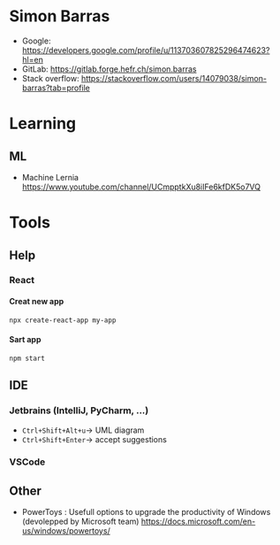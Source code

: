 # Simon Barras
 - Google: https://developers.google.com/profile/u/113703607825296474623?hl=en
 - GitLab: https://gitlab.forge.hefr.ch/simon.barras
 - Stack overflow: https://stackoverflow.com/users/14079038/simon-barras?tab=profile
# Learning
## ML
- Machine Lernia https://www.youtube.com/channel/UCmpptkXu8iIFe6kfDK5o7VQ
# Tools
## Help
### React
#### Creat new app
 `npx create-react-app my-app`
#### Sart app
`npm start`
## IDE
### Jetbrains (IntelliJ, PyCharm, ...)
 - `Ctrl+Shift+Alt+u`-> UML diagram
 - `Ctrl+Shift+Enter`-> accept suggestions
### VSCode
## Other
  - PowerToys : Usefull options to upgrade the productivity of Windows (devolepped by Microsoft team) https://docs.microsoft.com/en-us/windows/powertoys/
